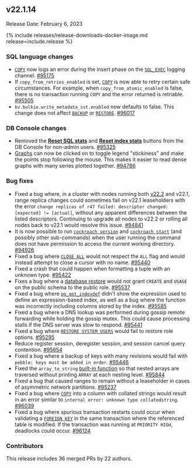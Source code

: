 ## v22.1.14

Release Date: February 6, 2023

{% include releases/release-downloads-docker-image.md release=include.release %}

<h3 id="v22-1-14-sql-language-changes">SQL language changes</h3>

- [`COPY`](../v22.1/copy-from.html) now logs an error during the insert phase on the [`SQL_EXEC`](../v22.1/logging.html#sql_exec) logging channel. [#95175][#95175]
- If `copy_from_retries_enabled` is set, [`COPY`](../v22.1/copy-from.html) is now able to retry certain safe circumstances. For example, when `copy_from_atomic_enabled` is false, there is no transaction running `COPY` and the error returned is retriable. [#95505][#95505]
- `kv.bulkio.write_metadata_sst.enabled` now defaults to false. This change does not affect [`BACKUP`](../v22.1/backup.html) or [`RESTORE`](../v22.1/restore.html). [#96017][#96017]

<h3 id="v22-1-14-db-console-changes">DB Console changes</h3>

- Removed the [**Reset SQL stats**](../v22.1/ui-statements-page.html) and [**Reset index stats**](../v22.1/ui-databases-page.html#index-details) buttons from the DB Console for non-admin users. [#95325][#95325]
- [Graphs](../v22.1/ui-overview-dashboard.html) can now be clicked on to toggle legend "stickiness" and make the points stop following the mouse. This makes it easier to read dense graphs with many series plotted together. [#94786][#94786]

<h3 id="v22-1-14-bug-fixes">Bug fixes</h3>

- Fixed a bug where, in a cluster with nodes running both [v22.2](v22.2.html) and v22.1, range replica changes could sometimes fail on v22.1 leaseholders with the error `change replicas of r47 failed: descriptor changed: [expected] != [actual]`, without any apparent differences between the listed descriptors. Continuing to upgrade all nodes to v22.2 or rolling all nodes back to v22.1 would resolve this issue. [#94841][#94841]
- It is now possible to run [`cockroach version`](../v22.2/cockroach-version.html) and [`cockroach start`](../v22.2/cockroach-start.html) (and possibly other sub-commands) when the user running the command does not have permission to access the current working directory. [#94926][#94926]
- Fixed a bug where [`CLOSE ALL`](../v22.1/sql-grammar.html#close_cursor_stmt) would not respect the `ALL` flag and would instead attempt to close a cursor with no name. [#95440][#95440]
- Fixed a crash that could happen when formatting a tuple with an unknown type. [#95422][#95422]
- Fixes a bug where a [database restore](../v22.1/restore.html) would not grant `CREATE` and `USAGE` on the public schema to the public role. [#95537][#95537]
- Fixed a bug where [`pg_get_indexdef`](../v22.1/functions-and-operators.html) didn't show the expression used to define an expression-based index, as well as a bug where the function was incorrectly including columns stored by the index. [#95585][#95585]
- Fixed a bug where a DNS lookup was performed during gossip remote forwarding while holding the gossip mutex. This could cause processing stalls if the DNS server was slow to respond. [#95441][#95441]
- Fixed a bug where [`RESTORE SYSTEM USERS`](../v22.1/restore.html#restoring-users-from-system-users-backup) would fail to restore role options. [#95295][#95295]
- Reduce register session, deregister session, and session cancel query contention. [#95654][#95654]
- Fixed a bug where a backup of keys with many revisions would fail with `pebble: keys must be added in order`. [#95446][#95446]
- Fixed the `array_to_string` [built-in function](../v22.1/functions-and-operators.html) so that nested arrays are traversed without printing `ARRAY` at each nesting level. [#95844][#95844]
- Fixed a bug that caused ranges to remain without a leaseholder in cases of asymmetric network partitions. [#95237][#95237]
- Fixed a bug where [`COPY`](../v22.1/copy-from.html) into a column with collated strings would result in an error similar to `internal error: unknown type collatedstring`. [#96039][#96039]
- Fixed a bug where spurious transaction restarts could occur when validating a [`FOREIGN KEY`](../v22.1/foreign-key.html) in the same transaction where the referenced table is modified. If the transaction was running at `PRIORITY HIGH`, deadlocks could occur. [#96124][#96124]

<div class="release-note-contributors" markdown="1">

<h3 id="v22-1-14-contributors">Contributors</h3>

This release includes 36 merged PRs by 22 authors.

</div>

[#94786]: https://github.com/cockroachdb/cockroach/pull/94786
[#94841]: https://github.com/cockroachdb/cockroach/pull/94841
[#94926]: https://github.com/cockroachdb/cockroach/pull/94926
[#95175]: https://github.com/cockroachdb/cockroach/pull/95175
[#95237]: https://github.com/cockroachdb/cockroach/pull/95237
[#95295]: https://github.com/cockroachdb/cockroach/pull/95295
[#95325]: https://github.com/cockroachdb/cockroach/pull/95325
[#95422]: https://github.com/cockroachdb/cockroach/pull/95422
[#95440]: https://github.com/cockroachdb/cockroach/pull/95440
[#95441]: https://github.com/cockroachdb/cockroach/pull/95441
[#95446]: https://github.com/cockroachdb/cockroach/pull/95446
[#95505]: https://github.com/cockroachdb/cockroach/pull/95505
[#95519]: https://github.com/cockroachdb/cockroach/pull/95519
[#95537]: https://github.com/cockroachdb/cockroach/pull/95537
[#95585]: https://github.com/cockroachdb/cockroach/pull/95585
[#95654]: https://github.com/cockroachdb/cockroach/pull/95654
[#95844]: https://github.com/cockroachdb/cockroach/pull/95844
[#96017]: https://github.com/cockroachdb/cockroach/pull/96017
[#96039]: https://github.com/cockroachdb/cockroach/pull/96039
[#96124]: https://github.com/cockroachdb/cockroach/pull/96124
